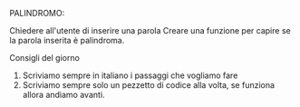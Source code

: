 PALINDROMO:

Chiedere all'utente di inserire una parola
Creare una funzione per capire se la parola inserita è palindroma.

Consigli del giorno
1. Scriviamo sempre in italiano i passaggi che vogliamo fare
2. Scriviamo sempre solo un pezzetto di codice alla volta, se funziona allora andiamo avanti.